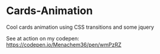 # Cards-Animation
Cool cards animation using CSS transitions and some jquery 

See at action on my codepen:
https://codepen.io/Menachem36/pen/wmPzRZ
